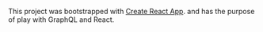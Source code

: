This project was bootstrapped with [Create React App](https://github.com/facebookincubator/create-react-app).
and has the purpose of play with GraphQL and React. 